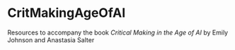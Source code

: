 # CritMakingAgeOfAI
Resources to accompany the book *Critical Making in the Age of AI* by Emily Johnson and Anastasia Salter
